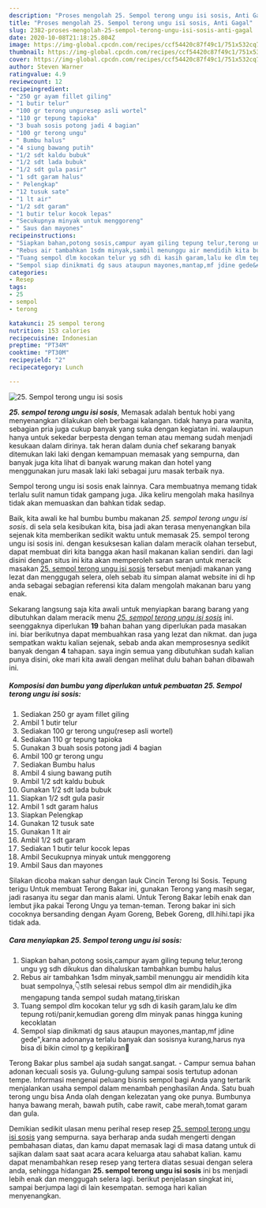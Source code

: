 ```yaml
---
description: "Proses mengolah 25. Sempol terong ungu isi sosis, Anti Gagal"
title: "Proses mengolah 25. Sempol terong ungu isi sosis, Anti Gagal"
slug: 2382-proses-mengolah-25-sempol-terong-ungu-isi-sosis-anti-gagal
date: 2020-10-08T21:18:25.804Z
image: https://img-global.cpcdn.com/recipes/ccf54420c87f49c1/751x532cq70/25-sempol-terong-ungu-isi-sosis-foto-resep-utama.jpg
thumbnail: https://img-global.cpcdn.com/recipes/ccf54420c87f49c1/751x532cq70/25-sempol-terong-ungu-isi-sosis-foto-resep-utama.jpg
cover: https://img-global.cpcdn.com/recipes/ccf54420c87f49c1/751x532cq70/25-sempol-terong-ungu-isi-sosis-foto-resep-utama.jpg
author: Steven Warner
ratingvalue: 4.9
reviewcount: 12
recipeingredient:
- "250 gr ayam fillet giling"
- "1 butir telur"
- "100 gr terong unguresep asli wortel"
- "110 gr tepung tapioka"
- "3 buah sosis potong jadi 4 bagian"
- "100 gr terong ungu"
- " Bumbu halus"
- "4 siung bawang putih"
- "1/2 sdt kaldu bubuk"
- "1/2 sdt lada bubuk"
- "1/2 sdt gula pasir"
- "1 sdt garam halus"
- " Pelengkap"
- "12 tusuk sate"
- "1 lt air"
- "1/2 sdt garam"
- "1 butir telur kocok lepas"
- "Secukupnya minyak untuk menggoreng"
- " Saus dan mayones"
recipeinstructions:
- "Siapkan bahan,potong sosis,campur ayam giling tepung telur,terong ungu yg sdh dikukus dan dihaluskan tambahkan bumbu halus"
- "Rebus air tambahkan 1sdm minyak,sambil menunggu air mendidih kita buat sempolnya,👇stlh selesai rebus sempol dlm air mendidih,jika mengapung tanda sempol sudah matang,tiriskan"
- "Tuang sempol dlm kocokan telur yg sdh di kasih garam,lalu ke dlm tepung roti/panir,kemudian goreng dlm minyak panas hingga kuning kecoklatan"
- "Sempol siap dinikmati dg saus ataupun mayones,mantap,mf jdine gede&#34;,karna adonanya terlalu banyak dan sosisnya kurang,harus nya bisa di bikin cimol tp g kepikiran🤭"
categories:
- Resep
tags:
- 25
- sempol
- terong

katakunci: 25 sempol terong 
nutrition: 153 calories
recipecuisine: Indonesian
preptime: "PT34M"
cooktime: "PT30M"
recipeyield: "2"
recipecategory: Lunch

---
```



![25. Sempol terong ungu isi sosis](https://img-global.cpcdn.com/recipes/ccf54420c87f49c1/751x532cq70/25-sempol-terong-ungu-isi-sosis-foto-resep-utama.jpg)

<b><i>25. sempol terong ungu isi sosis</i></b>, Memasak adalah bentuk hobi yang menyenangkan dilakukan oleh berbagai kalangan. tidak hanya para wanita, sebagian pria juga cukup banyak yang suka dengan kegiatan ini. walaupun hanya untuk sekedar berpesta dengan teman atau memang sudah menjadi kesukaan dalam dirinya. tak heran dalam dunia chef sekarang banyak ditemukan laki laki dengan kemampuan memasak yang sempurna, dan banyak juga kita lihat di banyak warung makan dan hotel yang menggunakan juru masak laki laki sebagai juru masak terbaik nya.

Sempol terong ungu isi sosis enak lainnya. Cara membuatnya memang tidak terlalu sulit namun tidak gampang juga. Jika keliru mengolah maka hasilnya tidak akan memuaskan dan bahkan tidak sedap.

Baik, kita awali ke hal bumbu bumbu makanan <i>25. sempol terong ungu isi sosis</i>. di sela sela kesibukan kita, bisa jadi akan terasa menyenangkan bila sejenak kita memberikan sedikit waktu untuk memasak 25. sempol terong ungu isi sosis ini. dengan kesuksesan kalian dalam meracik olahan tersebut, dapat membuat diri kita bangga akan hasil makanan kalian sendiri. dan lagi disini dengan situs ini kita akan memperoleh saran saran untuk meracik masakan <u>25. sempol terong ungu isi sosis</u> tersebut menjadi makanan yang lezat dan menggugah selera, oleh sebab itu simpan alamat website ini di hp anda sebagai sebagian referensi kita dalam mengolah makanan baru yang enak.


Sekarang langsung saja kita awali untuk menyiapkan barang barang yang dibutuhkan dalam meracik menu <u><i>25. sempol terong ungu isi sosis</i></u> ini. seenggaknya diperlukan <b>19</b> bahan bahan yang diperlukan pada masakan ini. biar berikutnya dapat membuahkan rasa yang lezat dan nikmat. dan juga sempatkan waktu kalian sejenak, sebab anda akan memprosesnya sedikit banyak dengan <b>4</b> tahapan. saya ingin semua yang dibutuhkan sudah kalian punya disini, oke mari kita awali dengan melihat dulu bahan bahan dibawah ini.

<!--inarticleads1-->

##### Komposisi dan bumbu yang diperlukan untuk pembuatan 25. Sempol terong ungu isi sosis:

1. Sediakan 250 gr ayam fillet giling
1. Ambil 1 butir telur
1. Sediakan 100 gr terong ungu(resep asli wortel)
1. Sediakan 110 gr tepung tapioka
1. Gunakan 3 buah sosis potong jadi 4 bagian
1. Ambil 100 gr terong ungu
1. Sediakan  Bumbu halus
1. Ambil 4 siung bawang putih
1. Ambil 1/2 sdt kaldu bubuk
1. Gunakan 1/2 sdt lada bubuk
1. Siapkan 1/2 sdt gula pasir
1. Ambil 1 sdt garam halus
1. Siapkan  Pelengkap
1. Gunakan 12 tusuk sate
1. Gunakan 1 lt air
1. Ambil 1/2 sdt garam
1. Sediakan 1 butir telur kocok lepas
1. Ambil Secukupnya minyak untuk menggoreng
1. Ambil  Saus dan mayones


Silakan dicoba makan sahur dengan lauk Cincin Terong Isi Sosis. Tepung terigu Untuk membuat Terong Bakar ini, gunakan Terong yang masih segar, jadi rasanya itu segar dan manis alami. Untuk Terong Bakar lebih enak dan lembut jika pakai Terong Ungu ya teman-teman. Terong bakar ini sich cocoknya bersanding dengan Ayam Goreng, Bebek Goreng, dll.hihi.tapi jika tidak ada. 

<!--inarticleads2-->

##### Cara menyiapkan 25. Sempol terong ungu isi sosis:

1. Siapkan bahan,potong sosis,campur ayam giling tepung telur,terong ungu yg sdh dikukus dan dihaluskan tambahkan bumbu halus
1. Rebus air tambahkan 1sdm minyak,sambil menunggu air mendidih kita buat sempolnya,👇stlh selesai rebus sempol dlm air mendidih,jika mengapung tanda sempol sudah matang,tiriskan
1. Tuang sempol dlm kocokan telur yg sdh di kasih garam,lalu ke dlm tepung roti/panir,kemudian goreng dlm minyak panas hingga kuning kecoklatan
1. Sempol siap dinikmati dg saus ataupun mayones,mantap,mf jdine gede&#34;,karna adonanya terlalu banyak dan sosisnya kurang,harus nya bisa di bikin cimol tp g kepikiran🤭


Terong Bakar plus sambel aja sudah sangat.sangat. - Campur semua bahan adonan kecuali sosis ya. Gulung-gulung sampai sosis tertutup adonan tempe. Informasi mengenai peluang bisnis sempol bagi Anda yang tertarik menjalankan usaha sempol dalam menambah penghasilan Anda. Satu buah terong ungu bisa Anda olah dengan kelezatan yang oke punya. Bumbunya hanya bawang merah, bawah putih, cabe rawit, cabe merah,tomat garam dan gula. 

Demikian sedikit ulasan menu perihal resep resep <u>25. sempol terong ungu isi sosis</u> yang sempurna. saya berharap anda sudah mengerti dengan pembahasan diatas, dan kamu dapat memasak lagi di masa datang untuk di sajikan dalam saat saat acara acara keluarga atau sahabat kalian. kamu dapat menambahkan resep resep yang tertera diatas sesuai dengan selera anda, sehingga hidangan <b>25. sempol terong ungu isi sosis</b> ini bs menjadi lebih enak dan menggugah selera lagi. berikut penjelasan singkat ini, sampai berjumpa lagi di lain kesempatan. semoga hari kalian menyenangkan.
